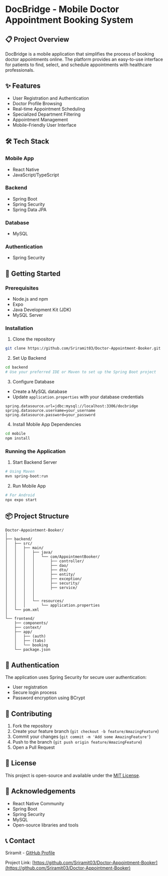 # DocBridge - Mobile Doctor Appointment Booking System

## 📋 Project Overview

DocBridge is a mobile application that simplifies the process of booking doctor appointments online. The platform provides an easy-to-use interface for patients to find, select, and schedule appointments with healthcare professionals.

## ✨ Features

- User Registration and Authentication
- Doctor Profile Browsing
- Real-time Appointment Scheduling
- Specialized Department Filtering
- Appointment Management
- Mobile-Friendly User Interface

## 🛠 Tech Stack

### Mobile App

- React Native
- JavaScript/TypeScript

### Backend

- Spring Boot
- Spring Security
- Spring Data JPA

### Database

- MySQL

### Authentication

- Spring Security

## 🚀 Getting Started

### Prerequisites

- Node.js and npm
- Expo
- Java Development Kit (JDK)
- MySQL Server

### Installation

1. Clone the repository

```bash
git clone https://github.com/Sriramit03/Doctor-Appointment-Booker.git
```

2. Set Up Backend

```bash
cd backend
# Use your preferred IDE or Maven to set up the Spring Boot project
```

3. Configure Database

- Create a MySQL database
- Update `application.properties` with your database credentials

```properties
spring.datasource.url=jdbc:mysql://localhost:3306/docbridge
spring.datasource.username=your_username
spring.datasource.password=your_password
```

4. Install Mobile App Dependencies

```bash
cd mobile
npm install
```

### Running the Application

1. Start Backend Server

```bash
# Using Maven
mvn spring-boot:run
```

2. Run Mobile App

```bash
# For Android
npx expo start
```

## 📦 Project Structure

```
Doctor-Appointment-Booker/
│
├── backend/
│   ├── src/
│   │   ├── main/
│   │   │   ├── java/
│   │   │   │   └── com/AppointmentBooker/
│   │   │   │       ├── controller/
│   │   │   │       ├── dao/
│   │   │   │       ├── dto/
│   │   │   │       ├── entity/
│   │   │   │       ├── exception/
│   │   │   │       ├── security/
│   │   │   │       ├── service/
│   │   │   │
│   │   │   │
│   │   │   └── resources/
│   │   │       └── application.properties
│   └── pom.xml
│
└── frontend/
    ├── components/
    ├── context/
    ├── app/
    │   ├── (auth)
    │   ├── (tabs)
    │   └── booking
    └── package.json
```

## 🔐 Authentication

The application uses Spring Security for secure user authentication:

- User registration
- Secure login process
- Password encryption using BCrypt

## 🤝 Contributing

1. Fork the repository
2. Create your feature branch (`git checkout -b feature/AmazingFeature`)
3. Commit your changes (`git commit -m 'Add some AmazingFeature'`)
4. Push to the branch (`git push origin feature/AmazingFeature`)
5. Open a Pull Request

## 📄 License

This project is open-source and available under the [MIT License](LICENSE).

## 🙌 Acknowledgements

- React Native Community
- Spring Boot
- Spring Security
- MySQL
- Open-source libraries and tools

## 📞 Contact

Sriramit - [GitHub Profile](https://github.com/Sriramit03)

Project Link: [https://github.com/Sriramit03/Doctor-Appointment-Booker](https://github.com/Sriramit03/Doctor-Appointment-Booker)
